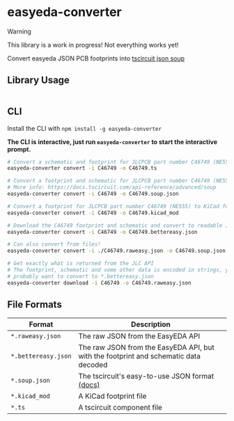 # easyeda-converter

> [!WARNING]
> This library is a work in progress! Not everything works yet!

Convert easyeda JSON PCB footprints into [tscircuit json soup](https://docs.tscircuit.com/api-reference/advanced/soup)

## Library Usage

```ts

```

## CLI

Install the CLI with `npm install -g easyeda-converter`

**The CLI is interactive, just run `easyeda-converter` to
start the interactive prompt.**

```sh
# Convert a schematic and footprint for JLCPCB part number C46749 (NE555) to tscircuit component
easyeda-converter convert -i C46749 -o C46749.ts

# Convert a footprint and schematic for JLCPCB part number C46749 (NE555) to tscircuit soup JSON
# More info: https://docs.tscircuit.com/api-reference/advanced/soup
easyeda-converter convert -i C46749 -o C46749.soup.json

# Convert a footprint for JLCPCB part number C46749 (NE555) to KiCad footprint
easyeda-converter convert -i C46749 -o C46749.kicad_mod

# Download the C46749 footprint and schematic and convert to readable JSON
easyeda-converter convert -i C46749 -o C46749.bettereasy.json

# Can also convert from files!
easyeda-converter convert -i ./C46749.raweasy.json -o C46749.soup.json

# Get exactly what is returned from the JLC API
# The footprint, schematic and some other data is encoded in strings, you
# probably want to convert to *.bettereasy.json
easyeda-converter download -i C46749 -o C46749.raweasy.json
```

## File Formats

| Format              | Description                                                                                              |
| ------------------- | -------------------------------------------------------------------------------------------------------- |
| `*.raweasy.json`    | The raw JSON from the EasyEDA API                                                                        |
| `*.bettereasy.json` | The raw JSON from the EasyEDA API, but with the footprint and schematic data decoded                     |
| `*.soup.json`       | The tscircuit's easy-to-use JSON format [(docs)](https://docs.tscircuit.com/api-reference/advanced/soup) |
| `*.kicad_mod`       | A KiCad footprint file                                                                                   |
| `*.ts`              | A tscircuit component file                                                                               |
